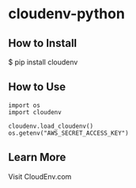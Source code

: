 # cloudenv-python

## How to Install

$ pip install cloudenv

## How to Use

```
import os
import cloudenv

cloudenv.load_cloudenv()
os.getenv("AWS_SECRET_ACCESS_KEY")
```

## Learn More

Visit CloudEnv.com